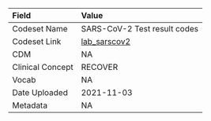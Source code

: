 |Field            |Value                        |
|:----------------|:----------------------------|
|Codeset Name     |SARS-CoV-2 Test result codes |
|Codeset Link     |[lab_sarscov2](https://github.com/PEDSnet/Variable-Dictionary/blob/main/measurement/lab_sarscov2.csv)|
|CDM              |NA                           |
|Clinical Concept |RECOVER                      |
|Vocab            |NA                           |
|Date Uploaded    |2021-11-03                   |
|Metadata         |NA                           |
